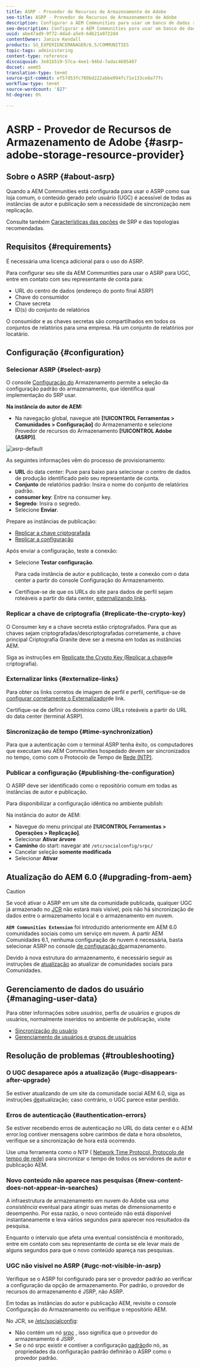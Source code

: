 ```yaml
---
title: ASRP - Provedor de Recursos de Armazenamento de Adobe
seo-title: ASRP - Provedor de Recursos de Armazenamento de Adobe
description: Configurar a AEM Communities para usar um banco de dados relacional como sua loja comum
seo-description: Configurar a AEM Communities para usar um banco de dados relacional como sua loja comum
uuid: abe47ad9-9f72-4dad-a5e9-6d621a9722d4
contentOwner: Janice Kendall
products: SG_EXPERIENCEMANAGER/6.5/COMMUNITIES
topic-tags: administering
content-type: reference
discoiquuid: 3e81b519-57ca-4ee1-94bd-7adac4605407
docset: aem65
translation-type: tm+mt
source-git-commit: ef57d53fc780bd222abbe994fc71e133ce8a77fc
workflow-type: tm+mt
source-wordcount: '827'
ht-degree: 0%

---
```



# ASRP - Provedor de Recursos de Armazenamento de Adobe {#asrp-adobe-storage-resource-provider}

## Sobre o ASRP {#about-asrp}

Quando a AEM Communities está configurada para usar o ASRP como sua loja comum, o conteúdo gerado pelo usuário (UGC) é acessível de todas as instâncias de autor e publicação sem a necessidade de sincronização nem replicação.

Consulte também [Características das opções](/help/communities/working-with-srp.md#characteristics-of-srp-options) de SRP e das topologias [](/help/communities/topologies.md)recomendadas.

## Requisitos {#requirements}

É necessária uma licença adicional para o uso do ASRP.

Para configurar seu site da AEM Communities para usar o ASRP para UGC, entre em contato com seu representante de conta para:

* URL do centro de dados (endereço do ponto final ASRP)
* Chave do consumidor
* Chave secreta
* ID(s) do conjunto de relatórios

O consumidor e as chaves secretas são compartilhados em todos os conjuntos de relatórios para uma empresa. Há um conjunto de relatórios por locatário.

## Configuração {#configuration}

### Selecionar ASRP {#select-asrp}

O console [Configuração do](/help/communities/srp-config.md) Armazenamento permite a seleção da configuração padrão do armazenamento, que identifica qual implementação do SRP usar.

**Na instância do autor de AEM:**

* Na navegação global, navegue até **[!UICONTROL Ferramentas > Comunidades > Configuração]** do Armazenamento e selecione Provedor de recursos do Armazenamento **[!UICONTROL Adobe (ASRP)]**.

![asrp-default](assets/asrp-default.png)

As seguintes informações vêm do processo de provisionamento:

* **URL** do data center: Puxe para baixo para selecionar o centro de dados de produção identificado pelo seu representante de conta.
* **Conjunto** de relatórios padrão: Insira o nome do conjunto de relatórios padrão.
* **consumer key**: Entre na consumer key.
* **Segredo**: Insira o segredo.
* Selecione **Enviar**.

Prepare as instâncias de publicação:

* [Replicar a chave criptografada](#replicate-the-crypto-key)
* [Replicar a configuração](#publishing-the-configuration)

Após enviar a configuração, teste a conexão:

* Selecione **Testar configuração**.

   Para cada instância de autor e publicação, teste a conexão com o data center a partir do console Configuração do Armazenamento.

* Certifique-se de que os URLs do site para dados de perfil sejam roteáveis a partir do data center, [externalizando links](#externalize-links).

### Replicar a chave de criptografia {#replicate-the-crypto-key}

O Consumer key e a chave secreta estão criptografados. Para que as chaves sejam criptografadas/descriptografadas corretamente, a chave principal Criptografia Granite deve ser a mesma em todas as instâncias AEM.

Siga as instruções em [Replicate the Crypto Key (Replicar a chave](/help/communities/deploy-communities.md#replicate-the-crypto-key)de criptografia).

### Externalizar links {#externalize-links}

Para obter os links corretos de imagem de perfil e perfil, certifique-se de [configurar corretamente o Externalizador](/help/sites-developing/externalizer.md)de link.

Certifique-se de definir os domínios como URLs roteáveis a partir do URL do data center (terminal ASRP).

### Sincronização de tempo {#time-synchronization}

Para que a autenticação com o terminal ASRP tenha êxito, os computadores que executam seu AEM Communities hospedado devem ser sincronizados no tempo, como com o Protocolo de Tempo de [Rede (NTP)](https://www.ntp.org/).

### Publicar a configuração {#publishing-the-configuration}

O ASRP deve ser identificado como o repositório comum em todas as instâncias de autor e publicação.

Para disponibilizar a configuração idêntica no ambiente publish:

Na instância do autor de AEM:

* Navegue do menu principal até **[!UICONTROL Ferramentas > Operações > Replicação]**.
* Selecionar **Ativar árvore**
* **Caminho** do start: navegar até `/etc/socialconfig/srpc/`
* Cancelar seleção **somente modificada**
* Selecionar **Ativar**

## Atualização do AEM 6.0 {#upgrading-from-aem}

>[!CAUTION]
>
>Se você ativar o ASRP em um site da comunidade publicada, qualquer UGC já armazenado no [JCR](/help/communities/jsrp.md) não estará mais visível, pois não há sincronização de dados entre o armazenamento local e o armazenamento em nuvem.

**`AEM Communities Extension`** foi introduzido anteriormente em AEM 6.0 comunidades sociais como um serviço em nuvem. A partir AEM Comunidades 6.1, nenhuma configuração de nuvem é necessária, basta selecionar ASRP no console [de configuração do](/help/communities/srp-config.md)armazenamento.

Devido à nova estrutura do armazenamento, é necessário seguir as instruções de [atualização](/help/communities/upgrade.md#adobe-cloud-storage) ao atualizar de comunidades sociais para Comunidades.

## Gerenciamento de dados do usuário {#managing-user-data}

Para obter informações sobre *usuários*, perfis *de* usuários e grupos *de* usuários, normalmente inseridos no ambiente de publicação, visite

* [Sincronização do usuário](/help/communities/sync.md)
* [Gerenciamento de usuários e grupos de usuários](/help/communities/users.md)

## Resolução de problemas {#troubleshooting}

### O UGC desaparece após a atualização {#ugc-disappears-after-upgrade}

Se estiver atualizando de um site da comunidade social AEM 6.0, siga as instruções [de](/help/communities/upgrade.md#adobe-cloud-storage)atualização; caso contrário, o UGC parece estar perdido.

### Erros de autenticação {#authentication-errors}

Se estiver recebendo erros de autenticação no URL do data center e o AEM error.log contiver mensagens sobre carimbos de data e hora obsoletos, verifique se a sincronização de hora está ocorrendo.

Use uma ferramenta como o NTP ( [Network Time Protocol, Protocolo de tempo de rede)](https://www.ntp.org/) para sincronizar o tempo de todos os servidores de autor e publicação AEM.

### Novo conteúdo não aparece nas pesquisas {#new-content-does-not-appear-in-searches}

A infraestrutura de armazenamento em nuvem do Adobe usa *uma consistência* eventual para atingir suas metas de dimensionamento e desempenho. Por essa razão, o novo conteúdo não está disponível instantaneamente e leva vários segundos para aparecer nos resultados da pesquisa.

Enquanto o intervalo que afeta uma eventual consistência é monitorado, entre em contato com seu representante de conta se ele levar mais de alguns segundos para que o novo conteúdo apareça nas pesquisas.

### UGC não visível no ASRP {#ugc-not-visible-in-asrp}

Verifique se o ASRP foi configurado para ser o provedor padrão ao verificar a configuração da opção de armazenamento. Por padrão, o provedor de recursos do armazenamento é JSRP, não ASRP.

Em todas as instâncias do autor e publicação AEM, revisite o console Configuração do Armazenamento ou verifique o repositório AEM.

No JCR, se [/etc/socialconfig](https://localhost:4502/crx/de/index.jsp#/etc/socialconfig/):

* Não contém um nó [srpc](https://localhost:4502/crx/de/index.jsp#/etc/socialconfig/srpc) , isso significa que o provedor do armazenamento é JSRP.
* Se o nó srpc existir e contiver a configuração [padrão](https://localhost:4502/crx/de/index.jsp#/etc/socialconfig/srpc/defaultconfiguration)do nó, as propriedades da configuração padrão definirão o ASRP como o provedor padrão.

